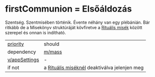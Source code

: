 # firstCommunion = Elsőáldozás

Szentség. Szentmisében történik. Évente néhány van egy plébánián. Bár ritkább de a Misekönyv struktúráját kövfiretve a [Rituális misék](mass.md#1-rituális-misék-p768-) között szerepel és onnan is indítható.

|                                          |                                                              |
| ---------------------------------------- | ------------------------------------------------------------ |
| [priority](../definitions.md#priorities) | should                                                       |
| dependency                               | [m/mass](mass.md)                                            |
| [v/appSettings](../views/appSettings.md) | -                                                            |
| if not                                   | a [Rituális miséknél](mass.md#1-rituális-misék-p768-) deaktiválva jelenjen meg |

